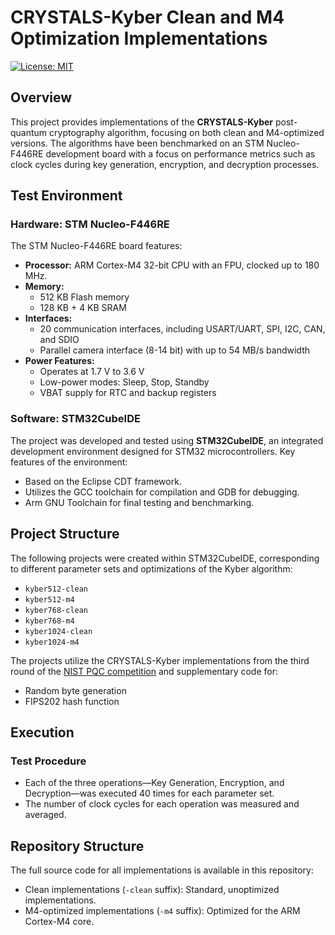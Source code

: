 # CRYSTALS-Kyber Clean and M4 Optimization Implementations
[![License: MIT](https://img.shields.io/badge/License-MIT-yellow.svg)](https://opensource.org/licenses/MIT)

## Overview
This project provides implementations of the **CRYSTALS-Kyber** post-quantum cryptography algorithm, focusing on both clean and M4-optimized versions. The algorithms have been benchmarked on an STM Nucleo-F446RE development board with a focus on performance metrics such as clock cycles during key generation, encryption, and decryption processes.

## Test Environment

### Hardware: STM Nucleo-F446RE
The STM Nucleo-F446RE board features:
- **Processor:** ARM Cortex-M4 32-bit CPU with an FPU, clocked up to 180 MHz.
- **Memory:**
  - 512 KB Flash memory
  - 128 KB + 4 KB SRAM
- **Interfaces:**
  - 20 communication interfaces, including USART/UART, SPI, I2C, CAN, and SDIO
  - Parallel camera interface (8-14 bit) with up to 54 MB/s bandwidth
- **Power Features:**
  - Operates at 1.7 V to 3.6 V
  - Low-power modes: Sleep, Stop, Standby
  - VBAT supply for RTC and backup registers

### Software: STM32CubeIDE
The project was developed and tested using **STM32CubeIDE**, an integrated development environment designed for STM32 microcontrollers. Key features of the environment:
- Based on the Eclipse CDT framework.
- Utilizes the GCC toolchain for compilation and GDB for debugging.
- Arm GNU Toolchain for final testing and benchmarking.

## Project Structure

The following projects were created within STM32CubeIDE, corresponding to different parameter sets and optimizations of the Kyber algorithm:
- `kyber512-clean`
- `kyber512-m4`
- `kyber768-clean`
- `kyber768-m4`
- `kyber1024-clean`
- `kyber1024-m4`

The projects utilize the CRYSTALS-Kyber implementations from the third round of the [NIST PQC competition](https://csrc.nist.gov/projects/post-quantum-cryptography/post-quantum-cryptography-standardization/round-3-submissions) and supplementary code for:
- Random byte generation
- FIPS202 hash function

## Execution

### Test Procedure
- Each of the three operations—Key Generation, Encryption, and Decryption—was executed 40 times for each parameter set.
- The number of clock cycles for each operation was measured and averaged.

## Repository Structure
The full source code for all implementations is available in this repository:
- Clean implementations (`-clean` suffix): Standard, unoptimized implementations.
- M4-optimized implementations (`-m4` suffix): Optimized for the ARM Cortex-M4 core.